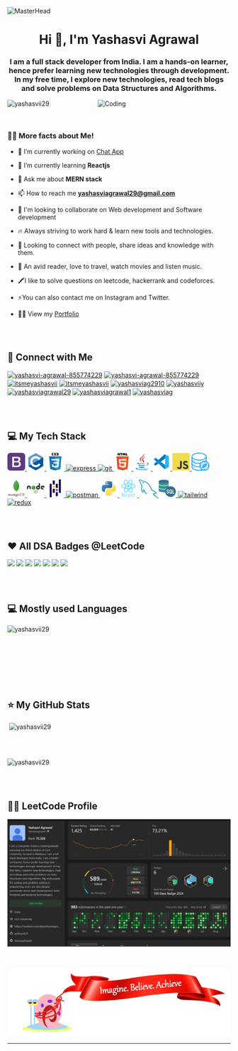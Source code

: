 ![MasterHead](https://www.teahub.io/photos/full/22-221879_-net-full-stack-developer.jpg)

<h1 align="center">Hi 👋, I'm Yashasvi Agrawal</h1>

<h3 align="center">I am a full stack developer from India. I am a hands-on learner, hence prefer learning new technologies through development. In my free time, I explore new technologies, read tech blogs and solve problems on Data Structures and Algorithms.</h3>
<img align="right" alt="Coding" width="300" src="https://www.bing.com/th/id/OGC.c083e37550eb4dbe629dcad0cdd52532?pid=1.7&rurl=https%3a%2f%2fmedia.giphy.com%2fmedia%2flP8xu5t2DLGG045H8F%2fgiphy.gif&ehk=k9%2falnrYPPZDLdnVWur7rb3F8a6SbXByEWWR7m1NwQQ%3d"

<p align="left"> <img src="https://komarev.com/ghpvc/?username=yashasvii29&label=Profile%20views&color=0e75b6&style=flat" alt="yashasvii29" /> </p>

<p align="left"> <a href="https://twitter.com/" target="blank"><img src="https://img.shields.io/twitter/follow/?logo=twitter&style=for-the-badge" alt="" /></a> </p>

### 🙋‍♂️ More facts about Me!

- 🔭 I’m currently working on [Chat App](https://github.com/yashasvii29/Chat-App)

- 🌱 I’m currently learning **Reactjs**

- 💬 Ask me about **MERN stack**

- 📫 How to reach me **yashasviagrawal29@gmail.com**

- 🤝  I'm looking to collaborate on Web development and Software development

- 🔥 Always striving to work hard & learn new tools and technologies.
  
- 👯 Looking to connect with people, share ideas and knowledge with them.
  
- 📕 An avid reader, love to travel, watch movies and listen music.

- 🖍I like to solve questions on leetcode, hackerrank and codeforces.

- ⚡You can also contact me on Instagram and Twitter.

- 🙋‍♂️ View my [Portfolio](https://github.com/yashasvii29/Portfolio)

<br/>
<br/>

## :pushpin: Connect with Me

<p align="left">
<a href="https://github.com/yashasvii29" target="blank"><img align="center" src="https://raw.githubusercontent.com/rahuldkjain/github-profile-readme-generator/master/src/images/icons/Social/github.svg" alt="yashasvi-agrawal-855774229" height="30" width="40" /></a>
<a href="https://linkedin.com/in/yashasvi-agrawal-855774229" target="blank"><img align="center" src="https://raw.githubusercontent.com/rahuldkjain/github-profile-readme-generator/master/src/images/icons/Social/linked-in-alt.svg" alt="yashasvi-agrawal-855774229" height="30" width="40" /></a>
<a href="https://instagram.com/itsmeyashasvii" target="blank"><img align="center" src="https://raw.githubusercontent.com/rahuldkjain/github-profile-readme-generator/master/src/images/icons/Social/instagram.svg" alt="itsmeyashasvii" height="30" width="40" /></a>
<a href="https://twitter.com/itsmeyashasvii" target="blank"><img align="center" src="https://toppng.com/public/uploads/preview/twitter-x-icon-logo-116902890413xbfexhf8l.webp" alt="itsmeyashasvii" height="40" width="40" /></a>
<a href="https://www.codechef.com/users/yashasviag2910" target="blank"><img align="center" src="https://th.bing.com/th?id=OIP.QY20f9mh9FiE9SDPyaQL1gHaC2&w=349&h=134&c=8&rs=1&qlt=90&o=6&dpr=1.3&pid=3.1&rm=2" alt="yashasviag2910" height="40" width="50"/></a>
<a href="https://www.hackerrank.com/yashasviiy" target="blank"><img align="center" src="https://raw.githubusercontent.com/rahuldkjain/github-profile-readme-generator/master/src/images/icons/Social/hackerrank.svg" alt="yashasviiy" height="30" width="40" /></a>
<a href="https://codeforces.com/profile/yashasviagrawal29" target="blank"><img align="center" src="https://raw.githubusercontent.com/rahuldkjain/github-profile-readme-generator/master/src/images/icons/Social/codeforces.svg" alt="yashasviagrawal29" height="30" width="40" /></a>
<a href="https://www.leetcode.com/yashasviagrawal1" target="blank"><img align="center" src="https://raw.githubusercontent.com/rahuldkjain/github-profile-readme-generator/master/src/images/icons/Social/leet-code.svg" alt="yashasviagrawal1" height="30" width="40" /></a>
<a href="https://auth.geeksforgeeks.org/user/yashasviag" target="blank"><img align="center" src="https://raw.githubusercontent.com/rahuldkjain/github-profile-readme-generator/master/src/images/icons/Social/geeks-for-geeks.svg" alt="yashasviag" height="30" width="40" /></a>
</p>

<br/>
<br/>

## :computer: My Tech Stack

<p align="left">
<a href="https://getbootstrap.com" target="_blank" rel="noreferrer"> <img src="bootstrap.png" alt="bootstrap" width="40" height="40"/> </a>
<a href="https://www.cprogramming.com/" target="_blank" rel="noreferrer"> <img src="https://raw.githubusercontent.com/devicons/devicon/master/icons/c/c-original.svg" alt="c" width="40" height="40"/> </a>
<a href="https://www.w3schools.com/css/" target="_blank" rel="noreferrer"> <img src="https://raw.githubusercontent.com/devicons/devicon/master/icons/css3/css3-original-wordmark.svg" alt="css3" width="40" height="40"/> </a> <a href="https://expressjs.com" target="_blank" rel="noreferrer"> <img src="https://th.bing.com/th/id/OIP.k8bPwCfPvTntPP9SmC19dwAAAA?w=308&h=308&rs=1&pid=ImgDetMain" alt="express" width="40" height="40" /> </a>
<a href="https://git-scm.com/" target="_blank" rel="noreferrer"> <img src="https://www.vectorlogo.zone/logos/git-scm/git-scm-icon.svg" alt="git" width="40" height="40"/> </a> 
<a href="https://www.w3.org/html/" target="_blank" rel="noreferrer"> <img src="https://raw.githubusercontent.com/devicons/devicon/master/icons/html5/html5-original-wordmark.svg" alt="html5" width="40" height="40"/> </a> 
<a href="https://www.java.com" target="_blank" rel="noreferrer"> <img src="https://raw.githubusercontent.com/devicons/devicon/master/icons/java/java-original.svg" alt="java" width="40" height="40"/> </a>
<a href="https://vscode.com" target="_blank" rel="noreferrer"> <img src="icons8-visual-studio-code-48.png" alt="java" width="40" height="40"/> </a>
<a href="https://developer.mozilla.org/en-US/docs/Web/JavaScript" target="_blank" rel="noreferrer"> <img src="https://raw.githubusercontent.com/devicons/devicon/master/icons/javascript/javascript-original.svg" alt="javascript" width="40" height="40"/> </a>
<a href="https://compass.com" target="_blank" rel="noreferrer"> <img src="compass.png" alt="bootstrap" width="40" height="40"/> </a>
<br/>
<br/>
<a href="https://www.mongodb.com/" target="_blank" rel="noreferrer"> <img src="https://raw.githubusercontent.com/devicons/devicon/master/icons/mongodb/mongodb-original-wordmark.svg" alt="mongodb" width="40" height="40"/> </a> 
<a href="https://nodejs.org" target="_blank" rel="noreferrer"> <img src="https://raw.githubusercontent.com/devicons/devicon/master/icons/nodejs/nodejs-original-wordmark.svg" alt="nodejs" width="40" height="40"/> </a>
<a href="https://pandas.pydata.org/" target="_blank" rel="noreferrer"> <img src="https://raw.githubusercontent.com/devicons/devicon/2ae2a900d2f041da66e950e4d48052658d850630/icons/pandas/pandas-original.svg" alt="pandas" width="40" height="40"/> </a>
<a href="https://postman.com" target="_blank" rel="noreferrer"> <img src="https://www.vectorlogo.zone/logos/getpostman/getpostman-icon.svg" alt="postman" width="40" height="40"/> </a>
<a href="https://www.python.org" target="_blank" rel="noreferrer"> <img src="https://raw.githubusercontent.com/devicons/devicon/master/icons/python/python-original.svg" alt="python" width="40" height="40"/> </a> <a href="https://reactjs.org/" target="_blank" rel="noreferrer"> <img src="https://raw.githubusercontent.com/devicons/devicon/master/icons/react/react-original-wordmark.svg" alt="react" width="40" height="40"/> </a>
<a href="https://www.mysql.com" target="_blank" rel="noreferrer"> <img src="database.png" alt="bootstrap" width="40" height="40"/> </a>
<a href="https://www.mysql.com" target="_blank" rel="noreferrer"> <img src="sql.png" alt="bootstrap" width="40" height="40"/> </a>
<!-- <a href="https://scikit-learn.org/" target="_blank" rel="noreferrer"> <img src="https://upload.wikimedia.org/wikipedia/commons/0/05/Scikit_learn_logo_small.svg" alt="scikit_learn" width="40" height="40"/> </a> -->
<!-- <a href="https://seaborn.pydata.org/" target="_blank" rel="noreferrer"> <img src="https://seaborn.pydata.org/_images/logo-mark-lightbg.svg" alt="seaborn" width="40" height="40"/> </a> -->
<a href="https://tailwindcss.com/" target="_blank" rel="noreferrer"> <img src="https://www.vectorlogo.zone/logos/tailwindcss/tailwindcss-icon.svg" alt="tailwind" width="40" height="40"/> </a>
<a href="https://redux.js.org/" target="_blank" rel="noreferrer">
  <img src="https://raw.githubusercontent.com/reduxjs/redux/master/logo/logo.png" alt="redux" width="40" height="40"/>
</a></p>

<br/>
<br/>

## :heart: All DSA Badges @LeetCode

<img src="https://assets.leetcode.com/static_assets/marketing/2024-200.gif" width="60px"></img>
<img src="https://assets.leetcode.com/static_assets/public/images/badges/2024/gif/2024-06.gif" width="60px"></img>
<img src="https://assets.leetcode.com/static_assets/public/images/badges/2024/gif/2024-05.gif" width="60px"></img>
<img src="https://assets.leetcode.com/static_assets/marketing/2024-100.gif" width="60px"></img>
<img src="https://assets.leetcode.com/static_assets/marketing/2024-50.gif" width="60px"></img>
<img src="https://assets.leetcode.com/static_assets/marketing/2023-50.gif" width="60px"></img>
<img src="https://assets.leetcode.com/static_assets/marketing/2023-100.gif" width="60px"></img>

<br/>
<br/>

## :computer: Mostly used Languages

<p><img align="left" src="https://github-readme-stats.vercel.app/api/top-langs?username=yashasvii29&show_icons=true&locale=en&layout=compact&theme=react&hide_border=true&bg_color=0D1117" alt="yashasvii29" /></p>

<br/>
<br/>

<br/>
<br/>

<br/>
<br/>

<br/>
<br/>

## :star: My GitHub Stats

<p>&nbsp;<img align="center" src="https://github-readme-stats.vercel.app/api?username=yashasvii29&show_icons=true&theme=react&hide_border=true&bg_color=0D1117" alt="yashasvii29" /></p>

<br/>
<br/>

<p><img align="center" src="https://github-readme-streak-stats.herokuapp.com/?user=yashasvii29&theme=black-ice&hide_border=true&stroke=0000&background=060A0CD0" alt="yashasvii29" /></p>

<br/>
<br/>

## :technologist: LeetCode Profile

<p align="center">
<img src="leetcode-profile.png" alt="LeetCode Profile Image" style=" height:500px width:1000px;">
</p>

<br/>
<br/>

<div align="center">
<img src="gary.png" alt="my no-div gary CSS art carrying a quote" style=" height:150px;">
</div>

<hr/>


